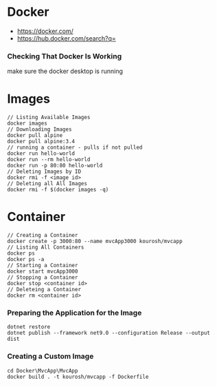 # Docker

- https://docker.com/
- https://hub.docker.com/search?q=

### Checking That Docker Is Working
make sure the docker desktop is running

# Images
````
// Listing Available Images
docker images
// Downloading Images
docker pull alpine
docker pull alpine:3.4
// running a container - pulls if not pulled
docker run hello-world
docker run --rm hello-world
docker run -p 80:80 hello-world
// Deleting Images by ID
docker rmi -f <image id>
// Deleting all All Images
docker rmi -f $(docker images -q)
````
# Container
````
// Creating a Container
docker create -p 3000:80 --name mvcApp3000 kourosh/mvcapp
// Listing All Containers
docker ps
docker ps -a
// Starting a Container
docker start mvcApp3000
// Stopping a Container
docker stop <container id>
// Deleteing a Container
docker rm <container id>
````
### Preparing the Application for the Image
````
dotnet restore
dotnet publish --framework net9.0 --configuration Release --output dist
````
### Creating a Custom Image
````
cd Docker\MvcApp\MvcApp
docker build . -t kourosh/mvcapp -f Dockerfile
````

